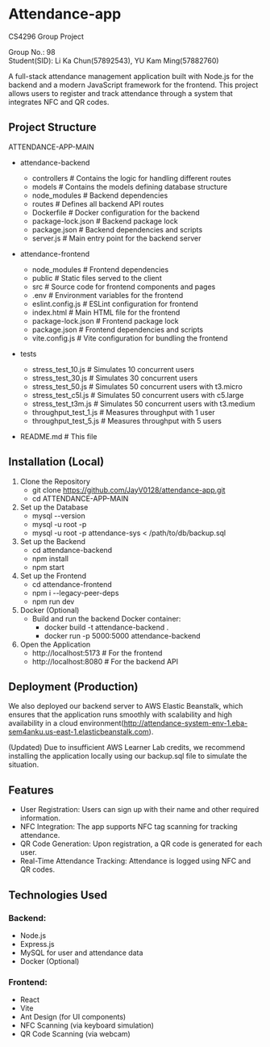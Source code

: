 # Attendance-app
CS4296 Group Project

Group No.: 98 <br>
Student(SID): Li Ka Chun(57892543), YU Kam Ming(57882760)

A full-stack attendance management application built with Node.js for the backend and a modern JavaScript framework for the frontend. This project allows users to register and track attendance through a system that integrates NFC and QR codes.

## Project Structure
ATTENDANCE-APP-MAIN
- attendance-backend
   - controllers           # Contains the logic for handling different routes
   - models                # Contains the models defining database structure
   - node_modules          # Backend dependencies
   - routes                # Defines all backend API routes
   - Dockerfile            # Docker configuration for the backend
   - package-lock.json     # Backend package lock
   - package.json          # Backend dependencies and scripts
   - server.js             # Main entry point for the backend server

- attendance-frontend   
   - node_modules          # Frontend dependencies
   - public                # Static files served to the client
   - src                   # Source code for frontend components and pages
   - .env                  # Environment variables for the frontend
   - eslint.config.js      # ESLint configuration for frontend
   - index.html            # Main HTML file for the frontend
   - package-lock.json     # Frontend package lock
   - package.json          # Frontend dependencies and scripts
   - vite.config.js        # Vite configuration for bundling the frontend

- tests  
   - stress_test_10.js     # Simulates 10 concurrent users
   - stress_test_30.js     # Simulates 30 concurrent users
   - stress_test_50.js     # Simulates 50 concurrent users with t3.micro
   - stress_test_c5l.js    # Simulates 50 concurrent users with c5.large
   - stress_test_t3m.js    # Simulates 50 concurrent users with t3.medium
   - throughput_test_1.js  # Measures throughput with 1 user
   - throughput_test_5.js  # Measures throughput with 5 users
- README.md                # This file

## Installation (Local)
1. Clone the Repository
   - git clone https://github.com/JayV0128/attendance-app.git
   - cd ATTENDANCE-APP-MAIN
2. Set up the Database
   - mysql --version
   - mysql -u root -p
   - mysql -u root -p attendance-sys < /path/to/db/backup.sql
3. Set up the Backend
   - cd attendance-backend
   - npm install
   - npm start
4. Set up the Frontend
   - cd attendance-frontend
   - npm i --legacy-peer-deps
   - npm run dev
5. Docker (Optional)
   - Build and run the backend Docker container:
      - docker build -t attendance-backend .
      - docker run -p 5000:5000 attendance-backend
6. Open the Application
   - http://localhost:5173  # For the frontend
   - http://localhost:8080  # For the backend API

## Deployment (Production)
We also deployed our backend server to AWS Elastic Beanstalk, which ensures that the application runs smoothly with scalability and high availability in a cloud environment(http://attendance-system-env-1.eba-sem4anku.us-east-1.elasticbeanstalk.com).

(Updated) Due to insufficient AWS Learner Lab credits, we recommend installing the application locally using our backup.sql file to simulate the situation.

## Features
- User Registration: Users can sign up with their name and other required information.
- NFC Integration: The app supports NFC tag scanning for tracking attendance.
- QR Code Generation: Upon registration, a QR code is generated for each user.
- Real-Time Attendance Tracking: Attendance is logged using NFC and QR codes.

## Technologies Used
### Backend:
- Node.js
- Express.js
- MySQL for user and attendance data
- Docker (Optional)
### Frontend:
- React
- Vite
- Ant Design (for UI components)
- NFC Scanning (via keyboard simulation)
- QR Code Scanning (via webcam)
